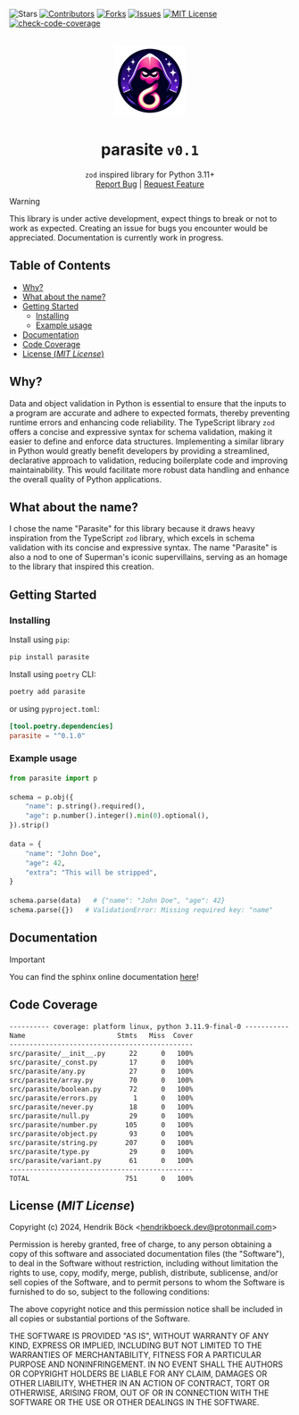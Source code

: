 ![Stars][stars-shield]
[![Contributors][contributors-shield]][contributors-url]
[![Forks][forks-shield]][forks-url]
[![Issues][issues-shield]][issues-url]
[![MIT License][license-shield]][license-url]
[![check-code-coverage][coverage-shield]](#code-coverage)


<br />
<div align="center">
<a href="https://github.com/hendrikboeck/parasite">
    <img src="https://raw.githubusercontent.com/hendrikboeck/parasite/main/.github/parasite_logo.png" alt="Logo" width="128" height="128">
</a>

<h1 align="center">parasite <code>v0.1</code></h1>

<p align="center">
    <code>zod</code> inspired library for Python 3.11+
    <br />
    <a href="https://github.com/hendrikboeck/parasite/issues/new?labels=bug&template=bug-report---.md">Report Bug</a>
    |
    <a href="https://github.com/ohendrikboeck/parasite/issues/new?labels=enhancement&template=feature-request---.md">Request Feature</a>
</p>
</div>

> [!WARNING]
>
> This library is under active development, expect things to break or not to work as expected.
> Creating an issue for bugs you encounter would be appreciated. Documentation is currently work in
> progress.

## Table of Contents

- [Why?](#why)
- [What about the name?](#what-about-the-name)
- [Getting Started](#getting-started)
  - [Installing](#installing)
  - [Example usage](#example-usage)
- [Documentation](#documentation)
- [Code Coverage](#code-coverage)
- [License (_MIT License_)](#license-mit-license)

## Why?

Data and object validation in Python is essential to ensure that the inputs to a program are
accurate and adhere to expected formats, thereby preventing runtime errors and enhancing code
reliability. The TypeScript library `zod` offers a concise and expressive syntax for schema
validation, making it easier to define and enforce data structures. Implementing a similar library
in Python would greatly benefit developers by providing a streamlined, declarative approach to
validation, reducing boilerplate code and improving maintainability. This would facilitate more
robust data handling and enhance the overall quality of Python applications.

## What about the name?

I chose the name "Parasite" for this library because it draws heavy inspiration from the TypeScript
`zod` library, which excels in schema validation with its concise and expressive syntax. The name
"Parasite" is also a nod to one of Superman's iconic supervillains, serving as an homage to the
library that inspired this creation.

## Getting Started

### Installing

Install using `pip`:

```sh
pip install parasite
```

Install using `poetry` CLI:

```sh
poetry add parasite
```

or using `pyproject.toml`:

```toml
[tool.poetry.dependencies]
parasite = "^0.1.0"
```

### Example usage

```python
from parasite import p

schema = p.obj({
    "name": p.string().required(),
    "age": p.number().integer().min(0).optional(),
}).strip()

data = {
    "name": "John Doe",
    "age": 42,
    "extra": "This will be stripped",
}

schema.parse(data)   # {"name": "John Doe", "age": 42}
schema.parse({})   # ValidationError: Missing required key: "name"
```

## Documentation

> [!IMPORTANT]
>
> You can find the sphinx online documentation [here](https://hendrikboeck.github.io/parasite)!

## Code Coverage



```
---------- coverage: platform linux, python 3.11.9-final-0 -----------
Name                       Stmts   Miss  Cover
----------------------------------------------
src/parasite/__init__.py      22      0   100%
src/parasite/_const.py        17      0   100%
src/parasite/any.py           27      0   100%
src/parasite/array.py         70      0   100%
src/parasite/boolean.py       72      0   100%
src/parasite/errors.py         1      0   100%
src/parasite/never.py         18      0   100%
src/parasite/null.py          29      0   100%
src/parasite/number.py       105      0   100%
src/parasite/object.py        93      0   100%
src/parasite/string.py       207      0   100%
src/parasite/type.py          29      0   100%
src/parasite/variant.py       61      0   100%
----------------------------------------------
TOTAL                        751      0   100%
```


## License (_MIT License_)

Copyright (c) 2024, Hendrik Böck <<hendrikboeck.dev@protonmail.com>>

Permission is hereby granted, free of charge, to any person obtaining a copy
of this software and associated documentation files (the "Software"), to deal
in the Software without restriction, including without limitation the rights
to use, copy, modify, merge, publish, distribute, sublicense, and/or sell
copies of the Software, and to permit persons to whom the Software is
furnished to do so, subject to the following conditions:

The above copyright notice and this permission notice shall be included in all
copies or substantial portions of the Software.

THE SOFTWARE IS PROVIDED "AS IS", WITHOUT WARRANTY OF ANY KIND, EXPRESS OR
IMPLIED, INCLUDING BUT NOT LIMITED TO THE WARRANTIES OF MERCHANTABILITY,
FITNESS FOR A PARTICULAR PURPOSE AND NONINFRINGEMENT. IN NO EVENT SHALL THE
AUTHORS OR COPYRIGHT HOLDERS BE LIABLE FOR ANY CLAIM, DAMAGES OR OTHER
LIABILITY, WHETHER IN AN ACTION OF CONTRACT, TORT OR OTHERWISE, ARISING FROM,
OUT OF OR IN CONNECTION WITH THE SOFTWARE OR THE USE OR OTHER DEALINGS IN THE
SOFTWARE.

[license-shield]: https://img.shields.io/github/license/hendrikboeck/parasite?style=for-the-badge
[license-url]: https://github.com/hendrikboeck/parasite/blob/main/LICENSE
[issues-shield]: https://img.shields.io/github/issues/hendrikboeck/parasite?style=for-the-badge
[issues-url]: https://github.com/hendrikboeck/parasite/issues
[forks-shield]: https://img.shields.io/github/forks/hendrikboeck/parasite?style=for-the-badge
[forks-url]: https://github.com/hendrikboeck/parasite/forks
[contributors-shield]: https://img.shields.io/github/contributors/hendrikboeck/parasite?style=for-the-badge
[contributors-url]: https://github.com/hendrikboeck/parasite/contributors
[stars-shield]: https://img.shields.io/github/stars/hendrikboeck/parasite?style=for-the-badge
[coverage-shield]: https://img.shields.io/badge/code--coverage-100%-brightgreen?style=for-the-badge